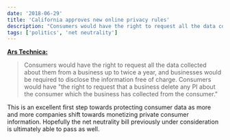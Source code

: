 ```yaml
---
date: '2018-06-29'
title: 'California approves new online privacy rules'
description: "Consumers would have the right to request all the data collected about them from a business up to twice a year, and businesses would be required to disclose the information free of charge. Consumers would have 'the right to request that a business delete any PI about the consumer which the business has collected from the consumer.'"
tags: ['politics', 'net neutrality']
---
```


**[Ars Technica:](https://arstechnica.com/?p=1338303)**

> Consumers would have the right to request all the data collected about them from a business up to twice a year, and businesses would be required to disclose the information free of charge. Consumers would have "the right to request that a business delete any PI about the consumer which the business has collected from the consumer."<!-- excerpt -->

This is an excellent first step towards protecting consumer data as more and more companies shift towards monetizing private consumer information. Hopefully the net neutrality bill previously under consideration is ultimately able to pass as well.
